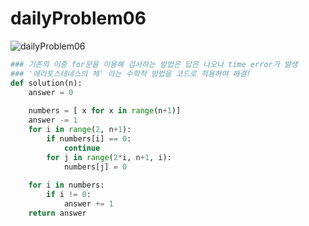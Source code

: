 # dailyProblem06

![dailyProblem06](dailyProblem06.assets/dailyProblem06.png)

```python
### 기존의 이중 for문을 이용해 검사하는 방법은 답은 나오나 time error가 발생
### '에라토스테네스의 체' 라는 수학적 방법을 코드로 적용하여 해결!
def solution(n):
    answer = 0
    
    numbers = [ x for x in range(n+1)]
    answer -= 1
    for i in range(2, n+1):
        if numbers[i] == 0:
            continue
        for j in range(2*i, n+1, i):
            numbers[j] = 0
            
    for i in numbers:
        if i != 0:
            answer += 1
    return answer
```

